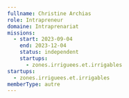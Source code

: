 ```yaml
---
fullname: Christine Archias
role: Intrapreneur
domaine: Intraprenariat
missions:
  - start: 2023-09-04
    end: 2023-12-04
    status: independent
    startups:
      - zones.irriguees.et.irrigables
startups:
  - zones.irriguees.et.irrigables
memberType: autre
---
```

